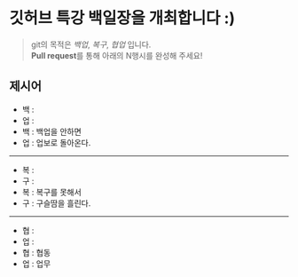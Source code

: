 # 깃허브 특강 백일장을 개최합니다 :)
> git의 목적은 *백업*, *복구*, *협업* 입니다.  
> **Pull request**를 통해 아래의 N행시를 완성해 주세요!
## 제시어
- 백 : 
- 업 : 
- 백 : 백업을 안하면
- 업 : 업보로 돌아온다.
---
- 복 :
- 구 :
- 복 : 복구를 못해서
- 구 : 구슬땀을 흘린다.
---
- 협 : 
- 업 : 
- 협 : 협동
- 업 : 업무